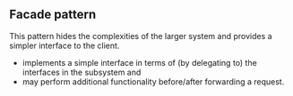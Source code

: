 ## Facade pattern
This pattern hides the complexities of the larger system and provides a simpler interface to the client.

-   implements a simple interface in terms of (by delegating to) the interfaces in the subsystem and
-   may perform additional functionality before/after forwarding a request.
